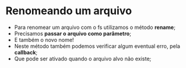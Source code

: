 # Renomeando um arquivo

- Para renomear um arquivo com o fs utilizamos o método **rename**;
- Precisamos **passar o arquivo como parâmetro**;
- E também o novo nome!
- Neste método também podemos verificar algum eventual erro, pela **callback**;
- Que pode ser ativado quando o arquivo alvo não existe;
